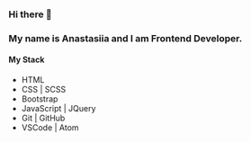 ### Hi there 👋

<!--
**AnastasiiaPushkarev/AnastasiiaPushkarev** is a ✨ _special_ ✨ repository because its `README.md` (this file) appears on your GitHub profile.

Here are some ideas to get you started:

- 🔭 I’m currently working on ...
- 🌱 I’m currently learning ...
- 👯 I’m looking to collaborate on ...
- 🤔 I’m looking for help with ...
- 💬 Ask me about ...
- 📫 How to reach me: ...
- 😄 Pronouns: ...
- ⚡ Fun fact: ...
-->
### My name is Anastasiia and I am Frontend Developer.

#### My Stack

* HTML
* CSS | SCSS
* Bootstrap
* JavaScript | JQuery
* Git | GitHub
* VSCode | Atom
